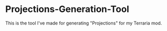 # Projections-Generation-Tool
This is the tool I've made for generating "Projections" for my Terraria mod.
